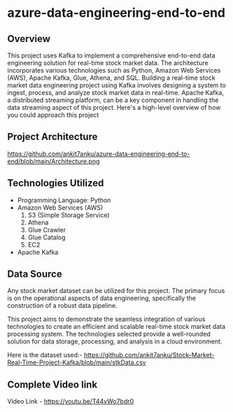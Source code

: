 # azure-data-engineering-end-to-end
## Overview
This project uses Kafka to implement a comprehensive end-to-end data engineering solution for real-time stock market data. The architecture incorporates various technologies such as Python, Amazon Web Services (AWS), Apache Kafka, Glue, Athena, and SQL. Building a real-time stock market data engineering project using Kafka involves designing a system to ingest, process, and analyze stock market data in real-time. Apache Kafka, a distributed streaming platform, can be a key component in handling the data streaming aspect of this project. Here's a high-level overview of how you could approach this project

## Project Architecture 
https://github.com/ankit7anku/azure-data-engineering-end-to-end/blob/main/Architecture.png



## Technologies Utilized
- Programming Language: Python
- Amazon Web Services (AWS)
  1. S3 (Simple Storage Service)
  2. Athena
  3. Glue Crawler
  4. Glue Catalog
  5. EC2
- Apache Kafka

## Data Source
Any stock market dataset can be utilized for this project. The primary focus is on the operational aspects of data engineering, specifically the construction of a robust data pipeline.

This project aims to demonstrate the seamless integration of various technologies to create an efficient and scalable real-time stock market data processing system. The technologies selected provide a well-rounded solution for data storage, processing, and analysis in a cloud environment.

Here is the dataset used:- https://github.com/ankit7anku/Stock-Market-Real-Time-Project-Kafka/blob/main/stkData.csv


## Complete Video link 

Video Link - https://youtu.be/T44vWo7bdr0
